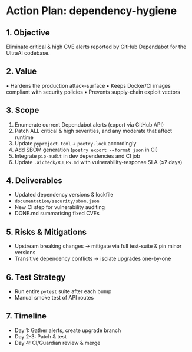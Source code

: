 # Action Plan: dependency-hygiene

## 1. Objective

Eliminate critical & high CVE alerts reported by GitHub Dependabot for the UltraAI codebase.

## 2. Value

• Hardens the production attack-surface
• Keeps Docker/CI images compliant with security policies
• Prevents supply-chain exploit vectors

## 3. Scope

1. Enumerate current Dependabot alerts (export via GitHub API)
2. Patch ALL critical & high severities, and any moderate that affect runtime
3. Update `pyproject.toml` + `poetry.lock` accordingly
4. Add SBOM generation (`poetry export --format json` in CI)
5. Integrate `pip-audit` in dev dependencies and CI job
6. Update `.aicheck/RULES.md` with vulnerability-response SLA (≤7 days)

## 4. Deliverables

- Updated dependency versions & lockfile
- `documentation/security/sbom.json`
- New CI step for vulnerability auditing
- DONE.md summarising fixed CVEs

## 5. Risks & Mitigations

- Upstream breaking changes → mitigate via full test-suite & pin minor versions
- Transitive dependency conflicts → isolate upgrades one-by-one

## 6. Test Strategy

- Run entire `pytest` suite after each bump
- Manual smoke test of API routes

## 7. Timeline

- Day 1: Gather alerts, create upgrade branch
- Day 2-3: Patch & test
- Day 4: CI/Guardian review & merge
